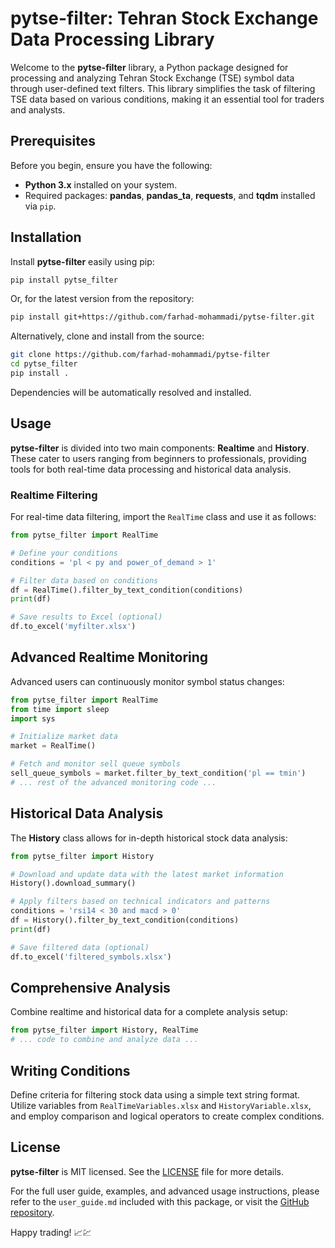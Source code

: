 # pytse-filter: Tehran Stock Exchange Data Processing Library

Welcome to the **pytse-filter** library, a Python package designed for processing and analyzing Tehran Stock Exchange (TSE) symbol data through user-defined text filters. This library simplifies the task of filtering TSE data based on various conditions, making it an essential tool for traders and analysts.

## Prerequisites

Before you begin, ensure you have the following:

- **Python 3.x** installed on your system.
- Required packages: **pandas**, **pandas_ta**, **requests**, and **tqdm** installed via `pip`.

## Installation

Install **pytse-filter** easily using pip:

```bash
pip install pytse_filter
```

Or, for the latest version from the repository:

```bash
pip install git+https://github.com/farhad-mohammadi/pytse-filter.git
```

Alternatively, clone and install from the source:

```bash
git clone https://github.com/farhad-mohammadi/pytse-filter
cd pytse_filter
pip install .
```

Dependencies will be automatically resolved and installed.

## Usage

**pytse-filter** is divided into two main components: **Realtime** and **History**. These cater to users ranging from beginners to professionals, providing tools for both real-time data processing and historical data analysis.

### Realtime Filtering

For real-time data filtering, import the `RealTime` class and use it as follows:

```python
from pytse_filter import RealTime

# Define your conditions
conditions = 'pl < py and power_of_demand > 1'

# Filter data based on conditions
df = RealTime().filter_by_text_condition(conditions)
print(df)

# Save results to Excel (optional)
df.to_excel('myfilter.xlsx')
```

## Advanced Realtime Monitoring

Advanced users can continuously monitor symbol status changes:

```python
from pytse_filter import RealTime
from time import sleep
import sys

# Initialize market data
market = RealTime()

# Fetch and monitor sell queue symbols
sell_queue_symbols = market.filter_by_text_condition('pl == tmin')
# ... rest of the advanced monitoring code ...
```

## Historical Data Analysis

The **History** class allows for in-depth historical stock data analysis:

```python
from pytse_filter import History

# Download and update data with the latest market information
History().download_summary()

# Apply filters based on technical indicators and patterns
conditions = 'rsi14 < 30 and macd > 0'
df = History().filter_by_text_condition(conditions)
print(df)

# Save filtered data (optional)
df.to_excel('filtered_symbols.xlsx')
```

## Comprehensive Analysis

Combine realtime and historical data for a complete analysis setup:

```python
from pytse_filter import History, RealTime
# ... code to combine and analyze data ...
```

## Writing Conditions

Define criteria for filtering stock data using a simple text string format. Utilize variables from `RealTimeVariables.xlsx` and `HistoryVariable.xlsx`, and employ comparison and logical operators to create complex conditions.

## License

**pytse-filter** is MIT licensed. See the [LICENSE](https://github.com/farhad-mohammadi/pytse-filter/blob/main/LICENSE) file for more details.

For the full user guide, examples, and advanced usage instructions, please refer to the `user_guide.md` included with this package, or visit the [GitHub repository](https://github.com/farhad-mohammadi/pytse-filter).

Happy trading! 📈💹
